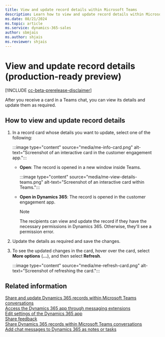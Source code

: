 ```yaml
---
title: View and update record details within Microsoft Teams
description: Learn how to view and update record details within Microsoft Teams
ms.date: 08/21/2024
ms.topic: article
ms.service: dynamics-365-sales
author: sbmjais
ms.author: shjais
ms.reviewer: shjais 
---
```


# View and update record details (production-ready preview)

[!INCLUDE [cc-beta-prerelease-disclaimer](../../includes/cc-beta-prerelease-disclaimer.md)]

After you receive a card in a Teams chat, you can view its details and update them as required.

## How to view and update record details 

1.  In a record card whose details you want to update, select one of the following:

    :::image type="content" source="media/me-info-card.png" alt-text="Screenshot of an interactive card in the customer engagement app.":::

    - **Open**: The record is opened in a new window inside Teams.
    
        :::image type="content" source="media/me-view-details-teams.png" alt-text="Screenshot of an interactive card within Teams.":::

    -  **Open in Dynamics 365**: The record is opened in the customer engagement app.

        > [!NOTE]
        > The recipients can view and update the record if they have the necessary permissions in Dynamics 365. Otherwise, they'll see a permission error.

2.  Update the details as required and save the changes.

3.  To see the updated changes in the card, hover over the card, select **More options** (**…**), and then select **Refresh**.

    :::image type="content" source="media/me-refresh-card.png" alt-text="Screenshot of refreshing the card.":::

## Related information

[Share and update Dynamics 365 records within Microsoft Teams conversations](share-d365-record-overview.md)   
[Access the Dynamics 365 app through messaging extensions](access-d365-app.md)   
[Edit settings of the Dynamics 365 app](edit-d365-app.md)    
[Share feedback](share-feedback-d365-app.md)    
[Share Dynamics 365 records within Microsoft Teams conversations](share-dynamics-records-in-teams.md)   
[Add chat messages to Dynamics 365 as notes or tasks](add-chat-d365.md)   
